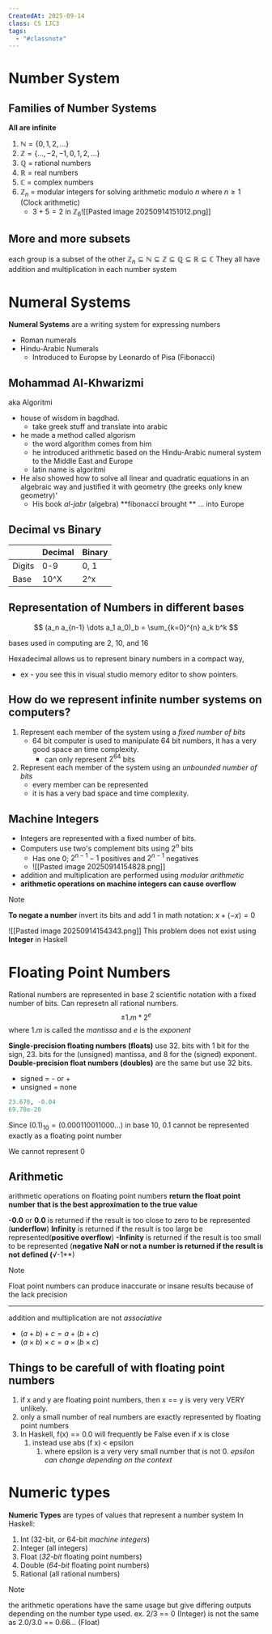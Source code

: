 ```yaml
---
CreatedAt: 2025-09-14
class: CS 1JC3
tags:
  - "#classnote"
---
```

# Number System
## Families of Number Systems
**All are infinite**
1. $\mathbb{N} = \{0,1,2,\dots \}$
2. $\mathbb{Z} = \{\dots, -2, -1, 0,1,2,\dots \}$
3. $\mathbb{Q}$ = rational numbers
4. $\mathbb{R}$ = real numbers
5. $\mathbb{C}$ = complex numbers
6. $\mathbb{Z}_{n}$ = modular integers for solving arithmetic modulo $n$ where $n \geq 1$ (Clock arithmetic)
	- $3 +5 = 2\text{ in } \mathbb{Z}_{6}$![[Pasted image 20250914151012.png]]


## More and more subsets
each group is a subset of the other
$\mathbb{Z}_{n} \subseteq \mathbb{N} \subseteq \mathbb{Z} \subseteq \mathbb{Q} \subseteq \mathbb{R} \subseteq \mathbb{C}$
They all have addition and multiplication in each number system



# Numeral Systems
**Numeral Systems** are a writing system for expressing numbers
- Roman numerals
- Hindu-Arabic Numerals
	- Introduced to Europse by Leonardo of Pisa (Fibonacci)


## Mohammad Al-Khwarizmi
aka Algoritmi
- house of wisdom in bagdhad. 
	- take greek stuff and translate into arabic
- he made a method called algorism
	- the word algorithm comes from him
	- he introduced arithmetic based on the Hindu-Arabic numeral system to the Middle East and Europe
	- latin name is algoritmi
- He also showed how to solve all linear and quadratic equations in an algebraic way and justified it with geometry (the greeks only knew geometry)'
	- His book *al-jabr* (algebra)
**fibonacci brought ** ... into Europe
## Decimal vs Binary

|        | Decimal | Binary |
| ------ | ------- | ------ |
| Digits | 0-9     | 0, 1   |
| Base   | 10^X    | 2^x    |


## Representation of Numbers in different bases
$$
(a_n a_{n-1} \dots a_1 a_0)_b = \sum_{k=0}^{n} a_k b^k
$$


bases used in computing are 2, 10, and 16

Hexadecimal allows us to represent binary numbers in a compact way, 
- ex - you see this in visual studio memory editor to show pointers.

## How do we represent infinite number systems on computers?
 1. Represent each member of the system using a *fixed number of bits*
	- 64 bit computer is used to manipulate 64 bit numbers, it has a very good space an time complexity.
		- can only represent $2^{64}$ bits
2. Represent each member of the system using an *unbounded number of bits*
	- every member can be represented
	- it is has a very bad space and time complexity.


## Machine Integers
- Integers are represented with a fixed number of bits.
- Computers use two's complement bits using $2^n$ bits
	- Has one 0; $2^{n - 1} - 1$ positives and $2^{n-1}$ negatives
	- ![[Pasted image 20250914154828.png]]
- addition and multiplication are performed using *modular arithmetic* 
- **arithmetic operations on machine integers can cause overflow**
> [!NOTE]
> **To negate a number**
> invert its bits and add 1
> in math notation: $x + (-x) = 0$


	
![[Pasted image 20250914154343.png]]
This problem does not exist using **Integer** in Haskell
# Floating Point Numbers
Rational numbers are represented in base 2 scientific notation with a fixed number of bits. Can represetn all rational numbers.
$$\pm 1.m *2^e$$
where $1.m$ is called the *mantissa* and $e$ is the *exponent*


**Single-precision floating numbers (floats)** use 32. bits with 1 bit for the sign, 23. bits for the (unsigned) mantissa, and 8 for the (signed) exponent.
**Double-precision float numbers (doubles)** are the same but use 32 bits.
- signed = - or +
- unsigned = none
```haskell
23.678, -0.04
69.78e-20
```

Since $(0.1)_{10} = (0.000110011000\dots)$ in base 10, 0.1 cannot be represented exactly as a floating point number

We cannot represent 0

## Arithmetic
arithmetic operations on floating point numbers **return the float point number that is the best approximation to the true value**


**-0.0** or **0.0** is returned if the result is too close to zero to be represented (**underflow**)
**Infinity** is returned if the result is too large be represented(**positive overflow**)
**-Infinity** is returned if the result is too small to be represented (**negative 
**NaN** or not a number is returned if the result is not defined (**√-1**) 

> [!NOTE]
> Float point numbers can produce inaccurate or insane results because of the lack precision
> ___
> addition and multiplication are not *associative*
> - $(a + b) + c = a + (b + c)$
> - $(a \times b) \times c = a \times (b \times c)$


## Things to be carefull of with floating point numbers
1. if x and y are floating point numbers, then x == y is very very VERY unlikely. 
2. only a small number of real numbers are exactly represented by floating point numbers
3. In Haskell, f(x) == 0.0 will frequently be False even if x is close
	1. instead use abs (f x) < epsilon
		1. where epsilon is a very very small number that is not 0. *epsilon can change depending on the context*



# Numeric types
**Numeric Types** are types of values that represent a number system
In Haskell:
1. Int (32-bit, or 64-bit *machine integers*)
2. Integer (all integers)
3. Float (*32-bit* floating point numbers)
4. Double (*64-bit* floating point numbers)
5. Rational (all rational numbers)


> [!NOTE]
> the arithmetic operations have the same usage but give differing outputs depending on the number type used.
> ex. 2/3 == 0 (Integer) is not the same as 2.0/3.0 == 0.66... (Float)
